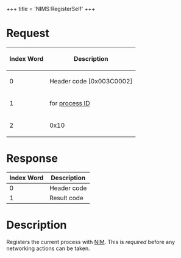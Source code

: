+++
title = 'NIMS:RegisterSelf'
+++

# Request

<table>
<thead>
<tr class="header">
<th><p>Index Word</p></th>
<th><p>Description</p></th>
</tr>
</thead>
<tbody>
<tr class="odd">
<td><p>0</p></td>
<td><p>Header code [0x003C0002]</p></td>
</tr>
<tr class="even">
<td><p>1</p></td>
<td><p>for <a href="../IPC#Handle_Translation" title="wikilink">process
ID</a></p></td>
</tr>
<tr class="odd">
<td><p>2</p></td>
<td><p>0x10</p></td>
</tr>
</tbody>
</table>

# Response

| Index Word | Description |
|------------|-------------|
| 0          | Header code |
| 1          | Result code |

# Description

Registers the current process with [NIM](NIM_Services "wikilink"). This
is *required* before any networking actions can be taken.